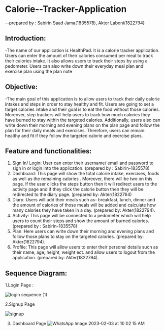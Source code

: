 # Calorie--Tracker-Application
--prepared by : Sabirin Saad Jama(1835578), Akter Laboni(1822794)


## Introduction: 
-The name of our application is HealthPad. It is a calorie tracker application. Users can enter the amount of their calories consumed per meal to track their calories intake.
It also allows users to track their steps by using a pedometer. Users can also write down their everyday meal plan and exercise plan using the plan note

## Objective:
-The main goal of this application is to allow users to track their daily calorie intakes and steps in order to stay healthy and fit. Users are going to set a target calories intake and their goal is to eat the food without those calories. Moreover, step trackers will help users to track how much calories they have burned to stay within the targeted calories. Additionally, users also can write down their morning and evening plans on the plan page and follow the plan for their daily meals and exercises. Therefore, users can remain healthy and fit if they follow the targeted calorie and exercise plans. 

## Feature and functionalities:
1.	Sign In/ Login: User can enter their username/ email and password to sign in or login into the application. (prepared by : Sabirin-1835578) 
2. Dashboard: This page will show the total calorie intake, exercises, foods as well as the remaining calories . Moreover, there will be two on this page. If the user clicks the steps button then it will redirect users to the activity page and if they click the calorie button then they will be redirected to the diary page. (prepared by: Akter(1822794) 
3. Diary: Users will add their meals such as- breakfast, lunch, dinner and the amount of calories of those meals will be added and calculate how many calories  they have taken in a day. (prepared by: Akter(1822794).
4. Activity: This page will be connected to a pedometer which will help users to count their steps and show the amount of burned calories. (prepared by : Sabirin-1835578)
5. Plan: Here users can write down their morning and evening plans and follow those plans to stay on the targeted calories. (prepared by: Akter(1822794).
6. Profile: This page will allow users to enter their personal details such as their name, age, height, weight ect. and allow users to logout from the application. (prepared by: Akter(1822794).



## Sequence Diagram:
1.Login Page :

![login sequence (1)](https://user-images.githubusercontent.com/111743104/216528822-32c32b00-dc40-4c24-9066-062011ace31d.jpg)

2.Signup Page

![signup](https://user-images.githubusercontent.com/111743104/216529079-852d1fdb-0c6f-4bfb-806e-562f8d1ae697.jpg)

3. Dashboard Page
![WhatsApp Image 2023-02-03 at 10 02 15 AM](https://user-images.githubusercontent.com/111743104/216529172-f2d81780-d1bb-4037-85aa-199dcc8dae37.jpeg)

